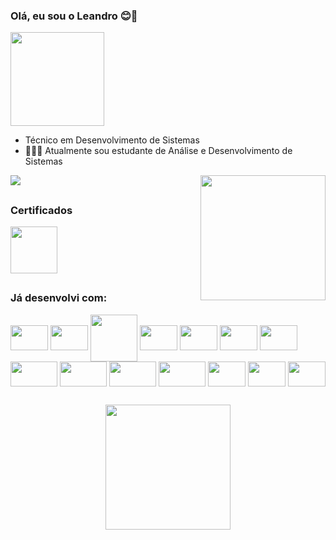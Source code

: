 

### Olá, eu sou o Leandro 😊👋
<img width="150" src="https://c.tenor.com/Jxbk24m0vV4AAAAM/vibe-rabbit.gif" />

- Técnico em Desenvolvimento de Sistemas
- 👨🏽‍🎓 Atualmente sou estudante de Análise e Desenvolvimento de Sistemas
<img align="right" height="200em" src="https://github-readme-stats.vercel.app/api/top-langs/?username=lean-dro&hide=html,css&show_icons=true&theme=dark&locale=pt-br&layout=compact"/>

<div>
<a target="_blank" href="https://www.linkedin.com/in/leandro-coelho-2942a9220"><img src="https://img.shields.io/badge/LinkedIn-0077B5?style=for-the-badge&logo=linkedin&logoColor=white"></a>
</div>



##
### Certificados
<div align="left">    
<a href="https://www.credly.com/badges/035f7333-5c05-4b4e-a2ee-b4c0e8aa484f/public_url"><img align="center" width="75"  src="https://images.credly.com/size/110x110/images/4136ced8-75d5-4afb-8677-40b6236e2672/azure-ai-fundamentals-600x600.png" /></a>

##  
### Já desenvolvi com:
 

<img align="center" width="60" height="40" src="https://cdn.jsdelivr.net/gh/devicons/devicon@latest/icons/dotnetcore/dotnetcore-original.svg" />
          
<img align="center" width="60" height="40" src="https://cdn.jsdelivr.net/gh/devicons/devicon@latest/icons/csharp/csharp-original.svg" />
<img align="center" width="75" src="https://cdn.jsdelivr.net/gh/devicons/devicon/icons/nodejs/nodejs-original-wordmark.svg" />          
<img align="center" width="60" height="40" src="https://cdn.jsdelivr.net/gh/devicons/devicon/icons/php/php-original.svg" />
<img align="center" width="60" height="40" src="https://cdn.jsdelivr.net/gh/devicons/devicon/icons/javascript/javascript-original.svg" />
<img align="center" width="60" height="40" src="https://cdn.jsdelivr.net/gh/devicons/devicon/icons/java/java-original-wordmark.svg" />
<img align="center" width="60" height="40" src="https://cdn.jsdelivr.net/gh/devicons/devicon/icons/mysql/mysql-original-wordmark.svg" />
<img align="center" width="75" height="40" src="https://cdn.jsdelivr.net/gh/devicons/devicon/icons/microsoftsqlserver/microsoftsqlserver-plain-wordmark.svg" />   

<img align="center" width="75" height="40" src="https://cdn.jsdelivr.net/gh/devicons/devicon@latest/icons/mongodb/mongodb-original.svg" />
   
<img align="center" width="75" height="40" src="https://cdn.jsdelivr.net/gh/devicons/devicon@latest/icons/python/python-original.svg" />
                 
<img align="center" width="75" height="40" src="https://cdn.jsdelivr.net/gh/devicons/devicon@latest/icons/laravel/laravel-original.svg" />
          
<img align="center" width="60" height="40" src="https://cdn.jsdelivr.net/gh/devicons/devicon@latest/icons/angular/angular-original.svg" />
          
<img align="center" width="60" height="40" src="https://cdn.jsdelivr.net/gh/devicons/devicon/icons/react/react-original.svg" />

<img align="center" width="60" height="40" src="https://cdn.jsdelivr.net/gh/devicons/devicon@latest/icons/docker/docker-original.svg" />
          



##
<div align="center">
<img height="200em" src="https://github-readme-stats.vercel.app/api?username=lean-dro&show_icons=true&theme=dark&locale=pt-br" />
</div>
